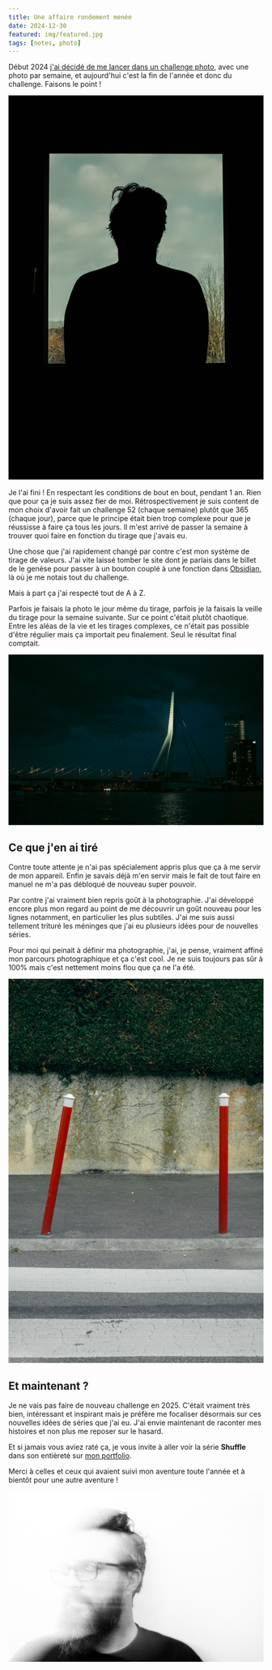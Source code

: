 ```yaml
---
title: Une affaire rondement menée
date: 2024-12-30
featured: img/featured.jpg
tags: [notes, photo]
---
```


Début 2024 [j'ai décidé de me lancer dans un challenge photo](https://blog.foojin.com/2023/12/22/shuffle-mon-challenge-photo/), avec une photo par semaine, et aujourd'hui c'est la fin de l'année et donc du challenge. Faisons le point !

<!-- excerpt -->

![Shuffle 01](img/shuffle-01.jpg)

Je l'ai fini ! En respectant les conditions de bout en bout, pendant 1 an. Rien que pour ça je suis assez fier de moi. Rétrospectivement je suis content de mon choix d'avoir fait un challenge 52 (chaque semaine) plutôt que 365 (chaque jour), parce que le principe était bien trop complexe pour que je réussisse à faire ça tous les jours. Il m'est arrivé de passer la semaine à trouver quoi faire en fonction du tirage que j'avais eu.

Une chose que j'ai rapidement changé par contre c'est mon système de tirage de valeurs. J'ai vite laissé tomber le site dont je parlais dans le billet de le genèse pour passer à un bouton couplé à une fonction dans [Obsidian](https://obsidian.md/), là où je me notais tout du challenge.

Mais à part ça j'ai respecté tout de A à Z.

Parfois je faisais la photo le jour même du tirage, parfois je la faisais la veille du tirage pour la semaine suivante. Sur ce point c'était plutôt chaotique. Entre les aléas de la vie et les tirages complexes, ce n'était pas possible d'être régulier mais ça importait peu finalement. Seul le résultat final comptait.

![Shuffle 20](img/shuffle-20.jpg)

## Ce que j'en ai tiré

Contre toute attente je n'ai pas spécialement appris plus que ça à me servir de mon appareil. Enfin je savais déjà m'en servir mais le fait de tout faire en manuel ne m'a pas débloqué de nouveau super pouvoir.

Par contre j'ai vraiment bien repris goût à la photographie. J'ai développé encore plus mon regard au point de me découvrir un goût nouveau pour les lignes notamment, en particulier les plus subtiles. J'ai me suis aussi tellement trituré les méninges que j'ai eu plusieurs idées pour de nouvelles séries.

Pour moi qui peinait à définir ma photographie, j'ai, je pense, vraiment affiné mon parcours photographique et ça c'est cool. Je ne suis toujours pas sûr à 100% mais c'est nettement moins flou que ça ne l'a été.

![Shuffle 28](img/shuffle-28.jpg)

## Et maintenant ?

Je ne vais pas faire de nouveau challenge en 2025. C'était vraiment très bien, intéressant et inspirant mais je préfère me focaliser désormais sur ces nouvelles idées de séries que j'ai eu. J'ai envie maintenant de raconter mes histoires et non plus me reposer sur le hasard.

Et si jamais vous aviez raté ça, je vous invite à aller voir la série **Shuffle** dans son entièreté sur [mon portfolio](https://gooz.photography/tags/shuffle/).

Merci à celles et ceux qui avaient suivi mon aventure toute l'année et à bientôt pour une autre aventure !

![Shuffle 48](img/shuffle-48.jpg)
